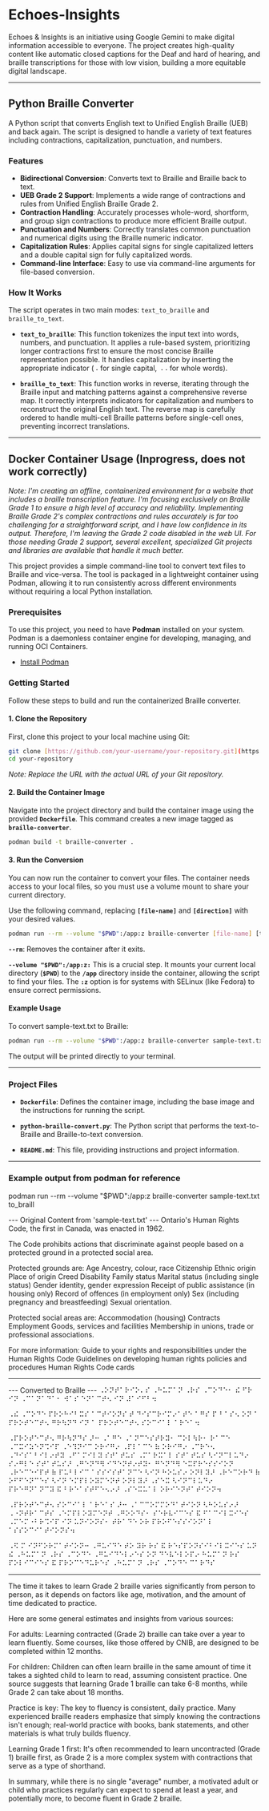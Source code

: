 # Echoes-Insights

Echoes & Insights is an initiative using Google Gemini to make digital information accessible to everyone. The project creates high-quality content like automatic closed captions for the Deaf and hard of hearing, and braille transcriptions for those with low vision, building a more equitable digital landscape.

***

## Python Braille Converter

A Python script that converts English text to Unified English Braille (UEB) and back again. The script is designed to handle a variety of text features including contractions, capitalization, punctuation, and numbers.

### Features

* **Bidirectional Conversion**: Converts text to Braille and Braille back to text.
* **UEB Grade 2 Support**: Implements a wide range of contractions and rules from Unified English Braille Grade 2.
* **Contraction Handling**: Accurately processes whole-word, shortform, and group sign contractions to produce more efficient Braille output.
* **Punctuation and Numbers**: Correctly translates common punctuation and numerical digits using the Braille numeric indicator.
* **Capitalization Rules**: Applies capital signs for single capitalized letters and a double capital sign for fully capitalized words.
* **Command-line Interface**: Easy to use via command-line arguments for file-based conversion.

### How It Works

The script operates in two main modes: `text_to_braille` and `braille_to_text`.

* **`text_to_braille`**: This function tokenizes the input text into words, numbers, and punctuation. It applies a rule-based system, prioritizing longer contractions first to ensure the most concise Braille representation possible. It handles capitalization by inserting the appropriate indicator (`⠠` for single capital, `⠠⠠` for whole words).

* **`braille_to_text`**: This function works in reverse, iterating through the Braille input and matching patterns against a comprehensive reverse map. It correctly interprets indicators for capitalization and numbers to reconstruct the original English text. The reverse map is carefully ordered to handle multi-cell Braille patterns before single-cell ones, preventing incorrect translations.

---

## Docker Container Usage (Inprogress, does not work correctly)

_Note: I'm creating an offline, containerized environment for a website that includes a braille transcription feature. I'm focusing exclusively on Braille Grade 1 to ensure a high level of accuracy and reliability. Implementing Braille Grade 2's complex contractions and rules accurately is far too challenging for a straightforward script, and I have low confidence in its output. Therefore, I'm leaving the Grade 2 code disabled in the web UI. For those needing Grade 2 support, several excellent, specialized Git projects and libraries are available that handle it much better._  

This project provides a simple command-line tool to convert text files to Braille and vice-versa. The tool is packaged in a lightweight container using Podman, allowing it to run consistently across different environments without requiring a local Python installation.

### Prerequisites

To use this project, you need to have **Podman** installed on your system. Podman is a daemonless container engine for developing, managing, and running OCI Containers.

* [Install Podman](https://podman.io/getting-started/installation)

### Getting Started

Follow these steps to build and run the containerized Braille converter.

#### 1. Clone the Repository

First, clone this project to your local machine using Git:

```bash
git clone [https://github.com/your-username/your-repository.git](https://github.com/your-username/your-repository.git)
cd your-repository
```

_Note: Replace the URL with the actual URL of your Git repository._

####  2. Build the Container Image
Navigate into the project directory and build the container image using the provided **`Dockerfile`**. This command creates a new image tagged as **`braille-converter`**.

```bash
podman build -t braille-converter .
```
#### 3. Run the Conversion
You can now run the container to convert your files. The container needs access to your local files, so you must use a volume mount to share your current directory.

Use the following command, replacing **`[file-name]`** and **`[direction]`** with your desired values.

```bash
podman run --rm --volume "$PWD":/app:z braille-converter [file-name] [to_braille|to_text]
```
**`--rm`**: Removes the container after it exits.

**`--volume "$PWD":/app:z:`** This is a crucial step. It mounts your current local directory (**`$PWD`**) to the **`/app`** directory inside the container, allowing the script to find your files. The **`:z`** option is for systems with SELinux (like Fedora) to ensure correct permissions.

#### Example Usage
To convert sample-text.txt to Braille:

```bash
podman run --rm --volume "$PWD":/app:z braille-converter sample-text.txt to_braille
```
The output will be printed directly to your terminal.

---

### Project Files
+ **`Dockerfile`**: Defines the container image, including the base image and the instructions for running the script.

+ **`python-braille-convert.py`**: The Python script that performs the text-to-Braille and Braille-to-text conversion.

+ **`README.md`**: This file, providing instructions and project information.

---

### Example output from podman for reference

podman run --rm --volume "$PWD":/app:z braille-converter sample-text.txt to_braill

--- Original Content from 'sample-text.txt' ---
Ontario's Human Rights Code, the first in Canada, was enacted in 1962. 

The Code prohibits actions that discriminate against people based on a protected ground  in a protected social area.

Protected grounds are:
Age
Ancestry, colour, race
Citizenship
Ethnic origin
Place of origin
Creed
Disability
Family status
Marital status (including single status)
Gender identity, gender expression
Receipt of public assistance (in housing only)
Record of offences (in employment only)
Sex (including pregnancy and breastfeeding)
Sexual orientation.

Protected social areas are:
Accommodation (housing)
Contracts
Employment
Goods, services and facilities
Membership in unions, trade or professional associations.

For more information:
Guide to your rights and responsibilities under the Human Rights Code
Guidelines on developing human rights policies and procedures
Human Rights Code cards

------------------------------
--- Converted to Braille ---
⠠⠕⠝⠞⠁⠗⠊⠕⠄⠎ ⠠⠓⠥⠍⠁⠝ ⠠⠗⠎ ⠠⠉⠕⠙⠑⠂ ⠮ ⠋⠗ ⠊⠝ ⠠⠉⠁⠝⠁⠙⠁⠂ ⠺⠁⠎ ⠑⠝⠁⠉⠞⠢ ⠊⠝ ⠼⠁⠊⠋⠃⠲ 

⠠⠮ ⠠⠉⠕⠙⠑ ⠏⠗⠕⠓⠊⠃⠭⠎ ⠁⠉⠞⠊⠕⠝⠎ ⠞ ⠙⠊⠎⠉⠗⠊⠍⠔⠁⠞⠑ ⠁⠛⠎ ⠏ ⠃⠁⠎⠢ ⠕⠝ ⠁ ⠏⠗⠕⠞⠑⠉⠞⠢ ⠛⠗⠳⠝⠙  ⠊⠝ ⠁ ⠏⠗⠕⠞⠑⠉⠞⠢ ⠎⠕⠉⠊⠁⠇ ⠁⠗⠑⠁⠲

⠠⠏⠗⠕⠞⠑⠉⠞⠢ ⠛⠗⠳⠝⠙⠎ ⠜⠒
⠠⠁⠛⠑
⠠⠁⠝⠉⠑⠎⠞⠗⠽⠂ ⠉⠕⠇⠳⠗⠂ ⠗⠁⠉⠑
⠠⠉⠭⠊⠵⠑⠝⠩⠊⠏
⠠⠑⠹⠝⠊⠉ ⠕⠗⠊⠛⠔
⠠⠏⠇⠁⠉⠑ ⠷ ⠕⠗⠊⠛⠔
⠠⠉⠗⠑⠢
⠠⠙⠊⠎⠁⠃⠊⠇⠔⠞⠽
⠠⠋⠁⠍⠊⠇⠽ ⠎⠞⠁⠞⠥⠎
⠠⠍⠁⠗⠭⠁⠇ ⠎⠞⠁⠞⠥⠎ ⠣⠊⠝⠉⠇⠥⠙⠔ ⠎⠔⠛⠇⠑ ⠎⠞⠁⠞⠥⠎⠜
⠠⠛⠑⠝⠙⠻ ⠊⠙⠑⠝⠞⠔⠞⠽⠂ ⠛⠑⠝⠙⠻ ⠑⠭⠏⠗⠑⠎⠎⠊⠕⠝
⠠⠗⠑⠉⠑⠊⠏⠞ ⠷ ⠏⠥⠃⠇⠊⠉ ⠁⠎⠎⠊⠎⠞⠁⠝⠉⠑ ⠣⠊⠝ ⠓⠕⠥⠎⠔ ⠕⠝⠇⠽⠜
⠠⠗⠑⠉⠕⠗⠙ ⠷ ⠕⠋⠋⠑⠝⠉⠑⠎ ⠣⠊⠝ ⠑⠍⠏⠇⠕⠽⠍⠑⠝⠞ ⠕⠝⠇⠽⠜
⠠⠎⠑⠭ ⠣⠊⠝⠉⠇⠥⠙⠔ ⠏⠗⠑⠛⠝⠁⠝⠉⠽ ⠯ ⠃⠗⠑⠁⠎⠞⠋⠑⠢⠔⠜
⠠⠎⠑⠭⠥⠁⠇ ⠕⠗⠊⠑⠝⠞⠁⠞⠊⠕⠝⠲

⠠⠏⠗⠕⠞⠑⠉⠞⠢ ⠎⠕⠉⠊⠁⠇ ⠁⠗⠑⠁⠎ ⠜⠒
⠠⠁⠉⠉⠕⠍⠍⠕⠙⠁⠞⠊⠕⠝ ⠣⠓⠕⠥⠎⠔⠜
⠠⠐⠝⠞⠗⠁⠉⠞⠎
⠠⠑⠍⠏⠇⠕⠽⠍⠑⠝⠞
⠠⠛⠕⠕⠙⠎⠂ ⠎⠑⠗⠧⠊⠉⠑⠎ ⠯ ⠋⠁⠉⠊⠇⠭⠊⠑⠎
⠠⠍⠑⠍⠐⠃⠗⠩⠊⠏ ⠊⠝ ⠥⠝⠊⠕⠝⠎⠂ ⠞⠗⠁⠙⠑ ⠕⠗ ⠏⠗⠕⠋⠑⠎⠎⠊⠕⠝⠁⠇ ⠁⠎⠎⠕⠉⠊⠁⠞⠊⠕⠝⠎⠲

⠠⠫ ⠍ ⠊⠝⠋⠕⠗⠍⠁⠞⠊⠕⠝⠒
⠠⠛⠥⠊⠙⠑ ⠞⠕ ⠽⠗ ⠗⠎ ⠯ ⠗⠑⠎⠏⠕⠝⠎⠊⠃⠊⠇⠭⠊⠑⠎ ⠥⠝ ⠮ ⠠⠓⠥⠍⠁⠝ ⠠⠗⠎ ⠠⠉⠕⠙⠑
⠠⠛⠥⠊⠙⠑⠇⠔⠑⠎ ⠕⠝ ⠙⠑⠧⠑⠇⠕⠏⠔ ⠓⠥⠍⠁⠝ ⠗⠎ ⠏⠕⠇⠊⠉⠊⠑⠎ ⠯ ⠏⠗⠕⠉⠑⠙⠥⠗⠑⠎
⠠⠓⠥⠍⠁⠝ ⠠⠗⠎ ⠠⠉⠕⠙⠑ ⠉⠁⠗⠙⠎

---

The time it takes to learn Grade 2 braille varies significantly from person to person, as it depends on factors like age, motivation, and the amount of time dedicated to practice.

Here are some general estimates and insights from various sources:

For adults: Learning contracted (Grade 2) braille can take over a year to learn fluently. Some courses, like those offered by CNIB, are designed to be completed within 12 months.

For children: Children can often learn braille in the same amount of time it takes a sighted child to learn to read, assuming consistent practice. One source suggests that learning Grade 1 braille can take 6-8 months, while Grade 2 can take about 18 months.


Practice is key: The key to fluency is consistent, daily practice. Many experienced braille readers emphasize that simply knowing the contractions isn't enough; real-world practice with books, bank statements, and other materials is what truly builds fluency.

Learning Grade 1 first: It's often recommended to learn uncontracted (Grade 1) braille first, as Grade 2 is a more complex system with contractions that serve as a type of shorthand.

In summary, while there is no single "average" number, a motivated adult or child who practices regularly can expect to spend at least a year, and potentially more, to become fluent in Grade 2 braille.

